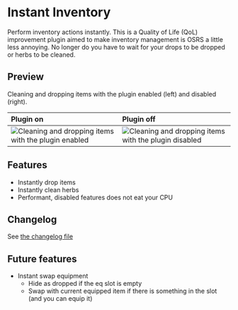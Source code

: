 # Instant Inventory

Perform inventory actions instantly.
This is a Quality of Life (QoL) improvement plugin aimed to make inventory management is OSRS a
little less annoying.
No longer do you have to wait for your drops to be dropped or herbs to be cleaned.

## Preview

Cleaning and dropping items with the plugin enabled (left) and disabled (right).

| Plugin on                                                                                                                                                    | Plugin off                                                                                                                                                    |
|:-------------------------------------------------------------------------------------------------------------------------------------------------------------|:--------------------------------------------------------------------------------------------------------------------------------------------------------------|
| ![Cleaning and dropping items with the plugin enabled](https://user-images.githubusercontent.com/1556738/202927740-7bc9eaba-dd49-4681-9e41-0ef10bc55638.gif) | ![Cleaning and dropping items with the plugin disabled](https://user-images.githubusercontent.com/1556738/202927743-fe46d855-6578-4b9c-b97f-e232a17c9c25.gif) |

## Features

* Instantly drop items
* Instantly clean herbs
* Performant, disabled features does not eat your CPU

## Changelog

See [the changelog file](./CHANGELOG.md)

## Future features

* Instant swap equipment
    * Hide as dropped if the eq slot is empty
    * Swap with current equipped item if there is something in the slot (and you can equip it) 